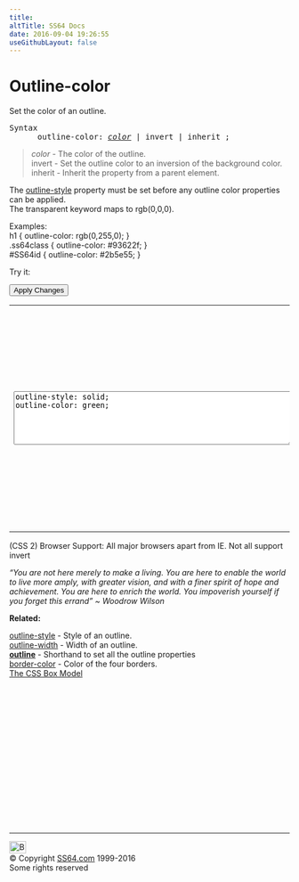 ```yaml
---
title:
altTitle: SS64 Docs
date: 2016-09-04 19:26:55
useGithubLayout: false
---
```

<!-- #BeginLibraryItem "/Library/head_css.lbi" --><!-- #EndLibraryItem --><h1>Outline-color</h1>
<p>Set the color of an outline.</p>
<pre>Syntax
      outline-color: <i><a href="color.html">color</a> </i>| invert | inherit ;</pre>
<blockquote>
<p><span class="code"><i>color</i></span> - The color of the outline.<br>
<span class="code">invert</span> - Set the outline color to an inversion of the background color.<br>
<span class="code">inherit</span> - Inherit the property from a parent element.</p>
</blockquote>
<p>The <span class="code"><a href="outline-style.html">outline-style</a></span> property must be set before any outline color properties can be applied.<br>
The <span class="code">transparent</span> keyword maps to <span class="code">rgb(0,0,0)</span>.</p>
<p>Examples:<br>
  <span class="code">h1 { outline-color: rgb(0,255,0);  }<br>
    .ss64class { outline-color: #93622f; }</span><br>
    <span class="code">#SS64id { outline-color: #2b5e55;  }</span>    <br>
</p>
<p>Try it:</p><input type="button" onclick="ApplyStyle()" value="Apply Changes">
<table>
  <tbody><tr>
    <td><textarea name="tryit" id="trycode" cols="60" rows="6" onfocus="this.style.background='#fff';" onblur="this.style.background='#eee';" tabindex="1">outline-style: solid;
outline-color: green;
</textarea></td>
    <td><div id="tryresult">Outlines differ from borders in that they  do not take up space, they are drawn above the content and extend out towards the margin.</div></td>
  </tr>
</tbody></table>
<p>(CSS 2) Browser Support:  All major browsers apart from IE. Not all support <span class="code">invert</span></p>
<p class="quote"><i>“You are not here merely to make a living. You are here to enable the world to live more amply, with greater vision, and with a finer spirit of hope and achievement. You are here to enrich the world. You impoverish yourself if you forget this errand” ~ Woodrow Wilson</i></p><p><b>Related:</b></p>
<p><a href="outline-style.html">outline-style</a> - Style of an outline. <br>
<a href="outline-width.html">outline-width</a> - Width of an outline. <b><br>
</b><b><a href="outline.html">outline</a></b> - Shorthand to set all the outline properties<br>
<a href="border-color.html">border-color</a> - Color of the four borders.<br>
<a href="syntax-box-model.html">The CSS Box Model</a></p><!-- #BeginLibraryItem "/Library/foot_css.lbi" --><p>
<!-- CSS -->
<ins class="adsbygoogle" style="display:inline-block;width:300px;height:250px" data-ad-client="ca-pub-6140977852749469" data-ad-slot="2739097502"></ins>
<script>
(adsbygoogle = window.adsbygoogle || []).push({});
</script></p>
<hr>
<div id="bl" class="footer"><a href="outline-color.html#"><img src="../images/top.png" width="30" height="22" alt="Back to the Top"></a></div>
<div id="br" class="footer, tagline">© Copyright <a href="../index.html">SS64.com</a> 1999-2016<br>
Some rights reserved</div><!-- #EndLibraryItem -->

